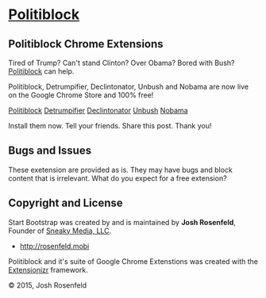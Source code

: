 # [Politiblock](http://politiblock.com/)

## Politiblock Chrome Extensions

Tired of Trump? Can't stand Clinton? Over Obama? Bored with Bush? [Politiblock](http://politiblock.com) can help.

Politiblock, Detrumpifier, Declintonator, Unbush and Nobama are now live on the Google Chrome Store and 100% free!

[Politiblock](http://bit.ly/politiblock)
[Detrumpifier](http://bit.ly/detrumpifier)
[Declintonator](http://bit.ly/declintonator)
[Unbush](http://bit.ly/unbush1)
[Nobama](http://bit.ly/nobama1)

Install them now. Tell your friends. Share this post. Thank you!

## Bugs and Issues

These exetension are provided as is. They may have bugs and block content that is irrelevant. What do you expect for a free extension?

## Copyright and License

Start Bootstrap was created by and is maintained by **Josh Rosenfeld**, Founder of [Sneaky Media, LLC](http:/smllc.mobi/).

* http://rosenfeld.mobi

Politiblock and it's suite of Google Chrome Extenstions was created with the [Extensionizr](http://extensionizr.com/) framework.

© 2015, Josh Rosenfeld